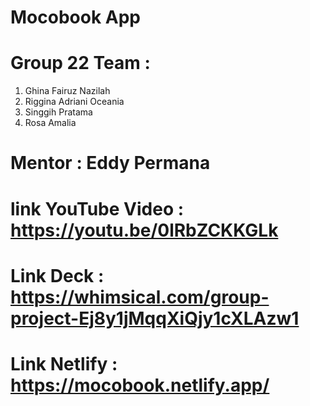 # Mocobook App
# Group 22 Team :
  1. Ghina Fairuz Nazilah
  2. Riggina Adriani Oceania
  3. Singgih Pratama
  4. Rosa Amalia
# Mentor : Eddy Permana
# link YouTube Video : https://youtu.be/0lRbZCKKGLk
# Link Deck : https://whimsical.com/group-project-Ej8y1jMqqXiQjy1cXLAzw1
# Link Netlify : https://mocobook.netlify.app/
